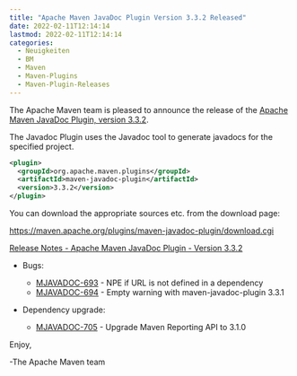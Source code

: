```yaml
---
title: "Apache Maven JavaDoc Plugin Version 3.3.2 Released"
date: 2022-02-11T12:14:14
lastmod: 2022-02-11T12:14:14
categories:
  - Neuigkeiten
  - BM
  - Maven
  - Maven-Plugins
  - Maven-Plugin-Releases
---
```

The Apache Maven team is pleased to announce the release of the 
[Apache Maven JavaDoc Plugin, version 3.3.2](https://maven.apache.org/plugins/maven-javadoc-plugin).

The Javadoc Plugin uses the Javadoc tool to generate javadocs for the
specified project. 


```xml
<plugin>
  <groupId>org.apache.maven.plugins</groupId>
  <artifactId>maven-javadoc-plugin</artifactId>
  <version>3.3.2</version>
</plugin>
```

You can download the appropriate sources etc. from the download page:

https://maven.apache.org/plugins/maven-javadoc-plugin/download.cgi

<!-- more -->

[Release Notes - Apache Maven JavaDoc Plugin - Version 3.3.2](https://issues.apache.org/jira/secure/ReleaseNote.jspa?projectId=12317529&version=12345698)



* Bugs:
 
  * [MJAVADOC-693](https://issues.apache.org/jira/browse/MJAVADOC-693) - NPE if URL is not defined in a dependency
  * [MJAVADOC-694](https://issues.apache.org/jira/browse/MJAVADOC-694) - Empty warning with maven-javadoc-plugin 3.3.1

* Dependency upgrade:
 
  * [MJAVADOC-705](https://issues.apache.org/jira/browse/MJAVADOC-705) - Upgrade Maven Reporting API to 3.1.0


Enjoy,

-The Apache Maven team 
